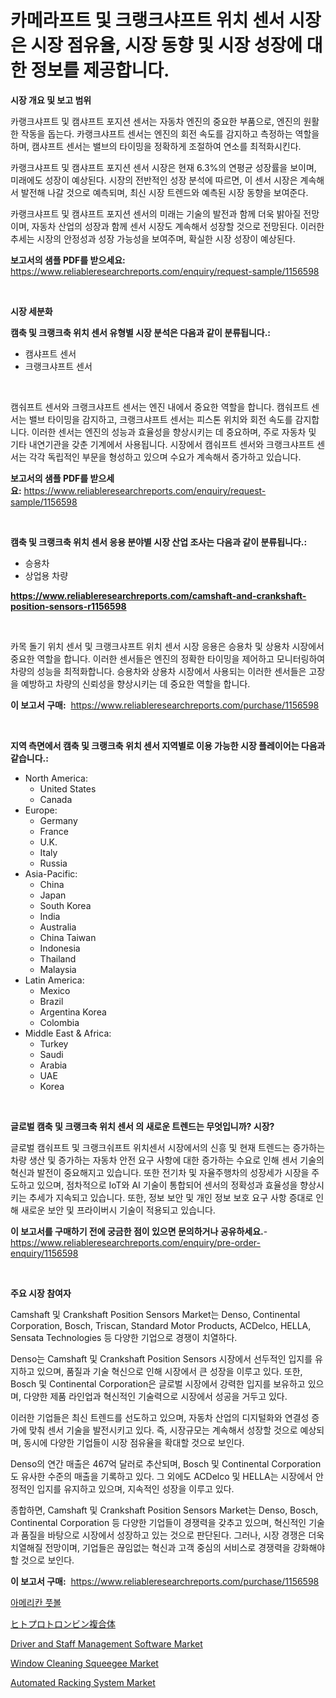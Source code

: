 <p><h1>카메라프트 및 크랭크샤프트 위치 센서 시장은 시장 점유율, 시장 동향 및 시장 성장에 대한 정보를 제공합니다.</h1></p><p><strong>시장 개요 및 보고 범위</strong></p>
<p><p>카랭크샤프트 및 캠샤프트 포지션 센서는 자동차 엔진의 중요한 부품으로, 엔진의 원활한 작동을 돕는다. 카랭크샤프트 센서는 엔진의 회전 속도를 감지하고 측정하는 역할을 하며, 캠샤프트 센서는 밸브의 타이밍을 정확하게 조절하여 연소를 최적화시킨다.</p><p>카랭크샤프트 및 캠샤프트 포지션 센서 시장은 현재 6.3%의 연평균 성장률을 보이며, 미래에도 성장이 예상된다. 시장의 전반적인 성장 분석에 따르면, 이 센서 시장은 계속해서 발전해 나갈 것으로 예측되며, 최신 시장 트렌드와 예측된 시장 동향을 보여준다.</p><p>카랭크샤프트 및 캠샤프트 포지션 센서의 미래는 기술의 발전과 함께 더욱 밝아질 전망이며, 자동차 산업의 성장과 함께 센서 시장도 계속해서 성장할 것으로 전망된다. 이러한 추세는 시장의 안정성과 성장 가능성을 보여주며, 확실한 시장 성장이 예상된다.</p></p>
<p><strong>보고서의 샘플 PDF를 받으세요:</strong> <a href="https://www.reliableresearchreports.com/enquiry/request-sample/1156598">https://www.reliableresearchreports.com/enquiry/request-sample/1156598</a></p>
<p>&nbsp;</p>
<p><strong>시장 세분화</strong></p>
<p><strong>캠축 및 크랭크축 위치 센서 유형별 시장 분석은 다음과 같이 분류됩니다.:</strong></p>
<p><ul><li>캠샤프트 센서</li><li>크랭크샤프트 센서</li></ul></p>
<p>&nbsp;</p>
<p><p>캠숴프트 센서와 크랭크샤프트 센서는 엔진 내에서 중요한 역할을 합니다. 캠숴프트 센서는 밸브 타이밍을 감지하고, 크랭크샤프트 센서는 피스톤 위치와 회전 속도를 감지합니다. 이러한 센서는 엔진의 성능과 효율성을 향상시키는 데 중요하며, 주로 자동차 및 기타 내연기관을 갖춘 기계에서 사용됩니다. 시장에서 캠숴프트 센서와 크랭크샤프트 센서는 각각 독립적인 부문을 형성하고 있으며 수요가 계속해서 증가하고 있습니다.</p></p>
<p><strong>보고서의 샘플 PDF를 받으세요:</strong>&nbsp;<a href="https://www.reliableresearchreports.com/enquiry/request-sample/1156598">https://www.reliableresearchreports.com/enquiry/request-sample/1156598</a></p>
<p>&nbsp;</p>
<p><strong> 캠축 및 크랭크축 위치 센서 응용 분야별 시장 산업 조사는 다음과 같이 분류됩니다.:</strong></p>
<p><ul><li>승용차</li><li>상업용 차량</li></ul></p>
<p><strong><a href="https://www.reliableresearchreports.com/camshaft-and-crankshaft-position-sensors-r1156598">https://www.reliableresearchreports.com/camshaft-and-crankshaft-position-sensors-r1156598</a></strong></p>
<p>&nbsp;</p>
<p><p>카목 돌기 위치 센서 및 크랭크샤프트 위치 센서 시장 응용은 승용차 및 상용차 시장에서 중요한 역할을 합니다. 이러한 센서들은 엔진의 정확한 타이밍을 제어하고 모니터링하여 차량의 성능을 최적화합니다. 승용차와 상용차 시장에서 사용되는 이러한 센서들은 고장을 예방하고 차량의 신뢰성을 향상시키는 데 중요한 역할을 합니다.</p></p>
<p><strong>이 보고서 구매:</strong>&nbsp; <a href="https://www.reliableresearchreports.com/purchase/1156598">https://www.reliableresearchreports.com/purchase/1156598</a></p>
<p>&nbsp;</p>
<p><strong>지역 측면에서 캠축 및 크랭크축 위치 센서 지역별로 이용 가능한 시장 플레이어는 다음과 같습니다.:</strong></p>
<p><ul>
    <li>
        North America:
        <ul>
            <li>United States</li>
            <li>Canada</li>
        </ul>
    </li>
    <li>
        Europe:
        <ul>
            <li>Germany</li>
            <li>France</li>
            <li>U.K.</li>
            <li>Italy</li>
            <li>Russia</li>
        </ul>
    </li>
    <li>
        Asia-Pacific:
        <ul>
            <li>China</li>
            <li>Japan</li>
            <li>South Korea</li>
            <li>India</li>
            <li>Australia</li>
            <li>China Taiwan</li>
            <li>Indonesia</li>
            <li>Thailand</li>
            <li>Malaysia</li>
        </ul>
    </li>
    <li>
        Latin America:
        <ul>
            <li>Mexico</li>
            <li>Brazil</li>
            <li>Argentina Korea</li>
            <li>Colombia</li>
        </ul>
    </li>
    <li>
        Middle East & Africa:
        <ul>
            <li>Turkey</li>
            <li>Saudi</li>
            <li>Arabia</li>
            <li>UAE</li>
            <li>Korea</li>
        </ul>
    </li>
    </ul></p>
<p>&nbsp;</p>
<p><strong>글로벌 캠축 및 크랭크축 위치 센서 의 새로운 트렌드는 무엇입니까? 시장?</strong></p>
<p><p>글로벌 캠숴프트 및 크랭크숴프트 위치센서 시장에서의 신흥 및 현재 트렌드는 증가하는 차량 생산 및 증가하는 자동차 안전 요구 사항에 대한 증가하는 수요로 인해 센서 기술의 혁신과 발전이 중요해지고 있습니다. 또한 전기차 및 자율주행차의 성장세가 시장을 주도하고 있으며, 점차적으로 IoT와 AI 기술이 통합되어 센서의 정확성과 효율성을 향상시키는 추세가 지속되고 있습니다. 또한, 정보 보안 및 개인 정보 보호 요구 사항 증대로 인해 새로운 보안 및 프라이버시 기술이 적용되고 있습니다.</p></p>
<p><strong>이 보고서를 구매하기 전에 궁금한 점이 있으면 문의하거나 공유하세요.</strong>- <a href="https://www.reliableresearchreports.com/enquiry/pre-order-enquiry/1156598">https://www.reliableresearchreports.com/enquiry/pre-order-enquiry/1156598</a></p>
<p>&nbsp;</p>
<p><strong>주요 시장 참여자</strong></p>
<p><p>Camshaft 및 Crankshaft Position Sensors Market는 Denso, Continental Corporation, Bosch, Triscan, Standard Motor Products, ACDelco, HELLA, Sensata Technologies 등 다양한 기업으로 경쟁이 치열하다.</p><p>Denso는 Camshaft 및 Crankshaft Position Sensors 시장에서 선두적인 입지를 유지하고 있으며, 품질과 기술 혁신으로 인해 시장에서 큰 성장을 이루고 있다. 또한, Bosch 및 Continental Corporation은 글로벌 시장에서 강력한 입지를 보유하고 있으며, 다양한 제품 라인업과 혁신적인 기술력으로 시장에서 성공을 거두고 있다.</p><p>이러한 기업들은 최신 트렌드를 선도하고 있으며, 자동차 산업의 디지털화와 연결성 증가에 맞춰 센서 기술을 발전시키고 있다. 즉, 시장규모는 계속해서 성장할 것으로 예상되며, 동시에 다양한 기업들이 시장 점유율을 확대할 것으로 보인다.</p><p>Denso의 연간 매출은 467억 달러로 추산되며, Bosch 및 Continental Corporation도 유사한 수준의 매출을 기록하고 있다. 그 외에도 ACDelco 및 HELLA는 시장에서 안정적인 입지를 유지하고 있으며, 지속적인 성장을 이루고 있다.</p><p>종합하면, Camshaft 및 Crankshaft Position Sensors Market는 Denso, Bosch, Continental Corporation 등 다양한 기업들이 경쟁력을 갖추고 있으며, 혁신적인 기술과 품질을 바탕으로 시장에서 성장하고 있는 것으로 판단된다. 그러나, 시장 경쟁은 더욱 치열해질 전망이며, 기업들은 끊임없는 혁신과 고객 중심의 서비스로 경쟁력을 강화해야 할 것으로 보인다.</p></p>
<p><strong>이 보고서 구매:</strong>&nbsp;&nbsp;<a href="https://www.reliableresearchreports.com/purchase/1156598">https://www.reliableresearchreports.com/purchase/1156598</a></p>
<p><p><a href="https://github.com/KellyLyncyh543964/Market-Research-Report-List-1/blob/main/161852461533.md">아메리칸 풋볼</a></p><p><a href="https://github.com/roulaayoub-saad/Market-Research-Report-List-1/blob/main/208156862205.md">ヒトプロトロンビン複合体</a></p><p><a href="https://github.com/luckyshygirl/Market-Research-Report-List-4/blob/main/driver-and-staff-management-software-market.md">Driver and Staff Management Software Market</a></p><p><a href="https://issuu.com/reportprime-2/docs/window-cleaning-squeegee-market-size-2030.pptx">Window Cleaning Squeegee Market</a></p><p><a href="https://www.linkedin.com/pulse/automated-racking-system-market-analysis-its-cagr-segmentation-dnnye?trackingId=xKBbwGfAdqpD8cwLI53j9g%3D%3D">Automated Racking System Market</a></p></p>